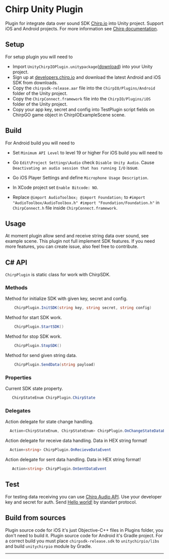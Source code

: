 # Chirp Unity Plugin

Plugin for integrate data over sound SDK [Chirp.io](https://chirp.io/) into Unity project. Support iOS and Android projects. For more information see [Chirp documentation](https://developers.chirp.io/docs).

## Setup
For setup plugin you will need to

- Import `UnityChirpIOPlugin.unitypackage`([download](https://github.com/AlexanderKub/chirp-unity-plugin/releases/download/0.0.2/UnityChirpIOPlugin.unitypackage)) into your Unity project.
- Sign up at [developers.chirp.io](https://developers.chirp.io) and download the latest Android and iOS SDK from downloads.
- Copy the `chirpsdk-release.aar` file into the `ChirpIO/Plugins/Android` folder of the Unity project.
- Copy the `ChirpConnect.framework` file into the `ChirpIO/Plugins/iOS` folder of the Unity project.
- Copy your app key, secret and config into TestPlugin script fields on ChirpGO game object in ChirpIOExampleScene scene.

## Build
For Android build you will need to

- Set `Minimum API Level` to level 19 or higher
For iOS build you will need to

- Go `Edit\Project Settings\Audio` check `Disable Unity Audio`. Cause `Deactivating an audio session that has running I/O` issue.
- Go iOS Player Settings and define `Microphone Usage Description`.
- In XCode project set `Enable Bitcode: NO`.
- Replace `@import AudioToolbox; @import Foundation;` to
`#import "AudioToolbox/AudioToolbox.h" #import "Foundation/Foundation.h"`
 in `ChirpConnect.h` file inside `ChirpConnect.framework`.

## Usage
At moment plugin allow send and receive string data over sound, see example scene.
This plugin not full implement SDK features.
If you need more features, you can create issue, also feel free to contribute.

## C# API
`ChirpPlugin` is static class for work with ChirpSDK.

### Methods
Method for initialize SDK with given key, secret and config.
```c#
    ChirpPlugin.InitSDK(string key, string secret, string config)
```
Method for start SDK work.
```c#
    ChirpPlugin.StartSDK()
```
Method for stop SDK work.
```c#
    ChirpPlugin.StopSDK()
```
Method for send given string data.
```c#
    ChirpPlugin.SendData(string payload)
```

### Properties
Current SDK state property.
```c#
   ChirpStateEnum ChirpPlugin.ChirpState
```

### Delegates
Action delegate for state change handling.
```c#
  Action<ChirpStateEnum, ChirpStateEnum> ChirpPlugin.OnChangeStateDataEvent
```

Action delegate for receive data handling. Data in HEX string format!
```c#
  Action<string> ChirpPlugin.OnRecieveDataEvent
```

Action delegate for sent data handling. Data in HEX string format!
```c#
   Action<string> ChirpPlugin.OnSentDataEvent
```
## Test
For testing data receiving you can use [Chirp Audio API](https://audio.chirp.io/v3/docs/). Use your developer key and secret for auth.
Send [Hello world!](https://audio.chirp.io/v3/standard/48656c6c6f20776f726c6421.wav) by standart protocol.

## Build from sources

Plugin source code for iOS it's just Objective-C++ files in Plugins folder, you don't need to build it.
Plugin source code for Android it's Gradle project.
For a correct build you must place `chirpsdk-release.sdk` to `unitychirpio/libs`
and build `unitychirpio` module by Gradle.

----
